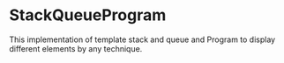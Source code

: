 # StackQueueProgram
This implementation of template stack and queue and Program to display different elements by any technique.
